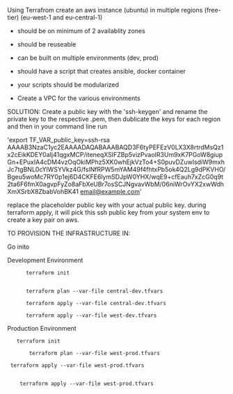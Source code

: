Using Terrafrom create an aws instance (ubuntu) in multiple regions (free-tier) (eu-west-1 and eu-central-1)

- should be on minimum of 2 availablity zones

- should be reuseable

- can be built on multiple environments (dev, prod)

- should have a script that creates ansible, docker container

- your scripts should be modularized

- Create a VPC for the various environments

SOLUTION:
Create a public key with the 'ssh-keygen' and rename the private key to the respective .pem, then dublicate the keys for each region and then in your command line run 

'export TF_VAR_public_key=ssh-rsa AAAAB3NzaC1yc2EAAAADAQABAAABAQD3F6tyPEFEzV0LX3X8rtrdMsQz1x2cEikKDEY0aIj41qgxMCP/iteneqXSIFZBp5vizPvaoIR3Um9xK7PGoW8giupGn+EPuxIA4cDM4vzOqOkiMPhz5XK0whEjkVzTo4+S0puvDZuwIsdiW9mxhJc7tgBNL0cYlWSYVkz4G/fslNfRPW5mYAM49f4fhtxPb5ok4Q2Lg9dPKVHO/Bgeu5woMc7RY0p1ej6D4CKFE6lymSDJpW0YHX/wqE9+cfEauh7xZcG0q9t2ta6F6fmX0agvpFyZo8aFbXeUBr7osSCJNgvavWbM/06niWrOvYX2xwWdhXmXSrbX8ZbabVohBK41 email@example.com'

replace the placeholder public key with your actual public key.
during terraform apply, it will pick this ssh public key from your system env to create a key pair on aws. 

TO PROVISION THE INFRASTRUCTURE IN:

Go inito
  
  
Development Environment 
  ```
        terraform init
  ```

  ```  
  
        terraform plan --var-file central-dev.tfvars

  ```

  ```      
        terraform apply --var-file central-dev.tfvars

  ```  

  ```    
        terraform apply --var-file west-dev.tfvars

```


Production Environment   
 ```
    terraform init
```
```
       terraform plan --var-file west-prod.tfvars
   ```
     terraform apply --var-file west-prod.tfvars
   ```

  ```
        terraform apply --var-file west-prod.tfvars
     
 ```

